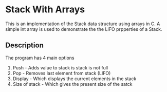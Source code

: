 # Stack With Arrays

This is an implementation of the Stack data structure using arrays in C.
A simple int array is used to demonstrate the the LIFO prpperties of a Stack.

## Description

The program has 4 main options
1. Push - Adds value to stack is stack is not full
2. Pop - Removes last element from stack (LIFO)
3. Display - Which displays the current elements in the stack
4. Size of stack - Which gives the present size of the satck


